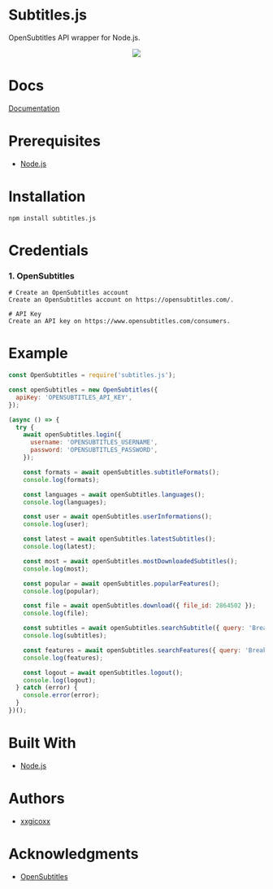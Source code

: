 # Subtitles.js
OpenSubtitles API wrapper for Node.js.

<p align="center">
  <img src="https://i.imgur.com/LFHvRpi.png ">
</p>

# Docs
[Documentation](https://opensubtitles.stoplight.io/docs/opensubtitles-api/open_api.json)

# Prerequisites
* [Node.js](https://nodejs.org/en/)

# Installation
````
npm install subtitles.js
````

# Credentials
### 1. OpenSubtitles
````
# Create an OpenSubtitles account
Create an OpenSubtitles account on https://opensubtitles.com/.

# API Key
Create an API key on https://www.opensubtitles.com/consumers.
````

# Example
```javascript
const OpenSubtitles = require('subtitles.js');

const openSubtitles = new OpenSubtitles({
  apiKey: 'OPENSUBTITLES_API_KEY',
});

(async () => {
  try {
    await openSubtitles.login({
      username: 'OPENSUBTITLES_USERNAME',
      password: 'OPENSUBTITLES_PASSWORD',
    });

    const formats = await openSubtitles.subtitleFormats();
    console.log(formats);

    const languages = await openSubtitles.languages();
    console.log(languages);

    const user = await openSubtitles.userInformations();
    console.log(user);

    const latest = await openSubtitles.latestSubtitles();
    console.log(latest);

    const most = await openSubtitles.mostDownloadedSubtitles();
    console.log(most);

    const popular = await openSubtitles.popularFeatures();
    console.log(popular);

    const file = await openSubtitles.download({ file_id: 2864502 });
    console.log(file);

    const subtitles = await openSubtitles.searchSubtitle({ query: 'Breaking Bad S01E02' });
    console.log(subtitles);

    const features = await openSubtitles.searchFeatures({ query: 'Breaking' });
    console.log(features);

    const logout = await openSubtitles.logout();
    console.log(logout);
  } catch (error) {
    console.error(error);
  }
})();
```

# Built With
* [Node.js](https://nodejs.org/en/)

# Authors
* [xxgicoxx](https://github.com/xxgicoxx)

# Acknowledgments
* [OpenSubtitles](https://www.opensubtitles.com/)